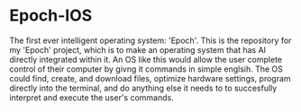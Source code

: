 # Epoch-IOS
The first ever intelligent operating system: 'Epoch'.
This is the repository for my 'Epoch' project, which is to make an operating system that has AI directly integrated within it.
An OS like this would allow the user complete control of their computer by givng it commands in simple englsih.
The OS could find, create, and download files, optimize hardware settings, program directly into the terminal, and do anything else it needs to to succesfully interpret and execute the user's commands.
